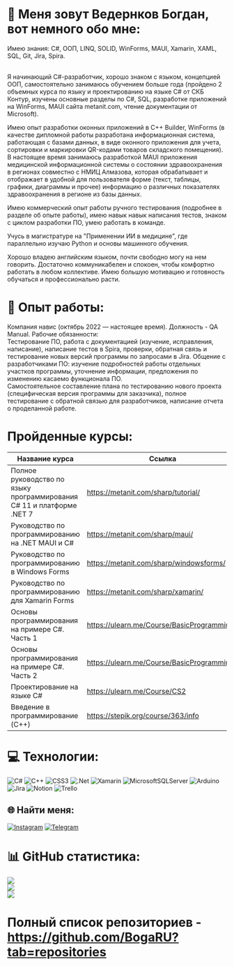 # 💫 Меня зовут Ведернков Богдан, вот немного обо мне:
Имею знания: C#, ООП, LINQ, SOLID, WinForms, MAUI, Xamarin, XAML, SQL, Git, Jira, Spira.<br><br><p>Я начинающий C#-разработчик, хорошо знаком с языком, концепцией ООП, самостоятельно занимаюсь обучением больше года (пройдено 2 объемных курса по языку и проектированию на языке C# от СКБ Контур, изучены основные разделы по C#, SQL, разработке приложений на WinForms, MAUI сайта metanit.com, чтение документации от Microsoft).<br><p>Имею опыт разработки оконных приложений в C++ Builder, WinForms (в качестве дипломной работы разработана информационная система, работающая с базами данных, в виде оконного приложения для учета, сортировки и маркировки QR-кодами товаров складского помещения). В настоящее время занимаюсь разработкой MAUI приложения медицинской информационной системы о состоянии здравоохранения в регионах совместно с НМИЦ Алмазова, которая обрабатывает и отображает в удобной для пользователя форме (текст, таблицы, графики, диаграммы и прочее) информацию о различных показателях здравоохранения в регионе из базы данных.<br><p>Имею коммерческий опыт работы ручного тестирования (подробнее в разделе об опыте работы), имею навык навык написания тестов, знаком с циклом разработки ПО, умею работать в команде.<br><p>Учусь в магистратуре на "Применении ИИ в медицине", где параллельно изучаю Python и основы машинного обучения.<br><p>Хорошо владею английским языком, почти свободно могу на нем говорить. Достаточно коммуникабелен и спокоен, чтобы комфортно работать в любом коллективе. Имею большую мотивацию и готовность обучаться и профессионально расти.

# 👔 Опыт работы:
Компания навис (октябрь 2022 — настоящее время). Должность - QA Manual. Рабочие обязанности:<br>Тестирование ПО, работа с документацией (изучение, исправления, написание), написание тестов в Spira, проверки, обратная связь и тестирование новых версий программы по запросами в Jira. Общение с разработчиками ПО: изучение подробностей работы отдельных участков программы, уточнение информации, предложения по изменению касаемо функционала ПО.
<br>Самостоятельное составление плана по тестированию нового проекта (специфическая версия программы для заказчика), полное тестирование с обратной связью для разработчиков, написание отчета о проделанной работе.

# Пройденные курсы:
| Название курса  | Ссылка |
| ------------- | ------------- |
| Полное руководство по языку программирования С# 11 и платформе .NET 7  | https://metanit.com/sharp/tutorial/  |
| Руководство по программированию на .NET MAUI и C#  | https://metanit.com/sharp/maui/  |
| Руководство по программированию в Windows Forms  | https://metanit.com/sharp/windowsforms/  |
| Руководство по программированию для Xamarin Forms  | https://metanit.com/sharp/xamarin/  |
| Основы программирования на примере C#. Часть 1  | https://ulearn.me/Course/BasicProgramming  |
| Основы программирования на примере C#. Часть 2  | https://ulearn.me/Course/BasicProgramming2  |
| Проектирование на языке C#  | https://ulearn.me/Course/CS2  |
| Введение в программирование (C++)  | https://stepik.org/course/363/info  |

# 💻 Технологии:
![C#](https://img.shields.io/badge/c%23-%23239120.svg?style=flat&logo=c-sharp&logoColor=white) ![C++](https://img.shields.io/badge/c++-%2300599C.svg?style=flat&logo=c%2B%2B&logoColor=white) ![CSS3](https://img.shields.io/badge/css3-%231572B6.svg?style=flat&logo=css3&logoColor=white) ![.Net](https://img.shields.io/badge/.NET-5C2D91?style=flat&logo=.net&logoColor=white) ![Xamarin](https://img.shields.io/badge/Xamarin-3199DC?style=flat&logo=xamarin&logoColor=white) ![MicrosoftSQLServer](https://img.shields.io/badge/Microsoft%20SQL%20Sever-CC2927?style=flat&logo=microsoft%20sql%20server&logoColor=white) ![Arduino](https://img.shields.io/badge/-Arduino-00979D?style=flat&logo=Arduino&logoColor=white) ![Jira](https://img.shields.io/badge/jira-%230A0FFF.svg?style=flat&logo=jira&logoColor=white) ![Notion](https://img.shields.io/badge/Notion-%23000000.svg?style=flat&logo=notion&logoColor=white) ![Trello](https://img.shields.io/badge/Trello-%23026AA7.svg?style=flat&logo=Trello&logoColor=white)
  
  ## 🌐 Найти меня:
[![Instagram](https://img.shields.io/badge/Instagram-%23E4405F.svg?logo=Instagram&logoColor=white)](https://instagram.com/bagja322) 
[![Telegram](https://img.shields.io/badge/-telegram-red?color=white&logo=Telegram&logoColor=black)](https://t.me/bagja322)
  
# 📊 GitHub статистика:
![](https://github-readme-stats.vercel.app/api?username=BogaRU&theme=dark&hide_border=true&include_all_commits=false&count_private=false)<br/>
![](https://github-readme-streak-stats.herokuapp.com/?user=BogaRU&theme=dark&hide_border=true)<br/>
![](https://github-readme-stats.vercel.app/api/top-langs/?username=BogaRU&theme=dark&hide_border=true&include_all_commits=false&count_private=false&layout=compact)
# Полный список репозиториев - https://github.com/BogaRU?tab=repositories
  
